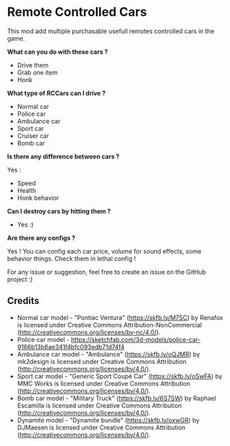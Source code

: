 # Remote Controlled Cars

This mod add multiple purchasable usefull remotes controlled cars in the game.

**What can you do with these cars ?**

- Drive them
- Grab one item
- Honk

**What type of RCCars can I drive ?**

- Normal car
- Police car
- Ambulance car
- Sport car
- Cruiser car
- Bomb car

**Is there any difference between cars ?**

Yes :

- Speed
- Health
- Honk behavior

**Can I destroy cars by hitting them ?**

- Yes :)

**Are there any configs ?**

Yes ! You can config each car price, volume for sound effects, some behavior things. Check them in lethal config !

For any issue or suggestion, feel free to create an issue on the GitHub project :)

## Credits

- Normal car model - "Pontiac Ventura" (https://skfb.ly/M7SC) by Renafox is licensed under Creative Commons Attribution-NonCommercial (http://creativecommons.org/licenses/by-nc/4.0/).
- Police car model - https://sketchfab.com/3d-models/police-car-9166b13b6ae341f4bfc093edb71d74f4
- Ambulance car model - "Ambulance" (https://skfb.ly/oQJMR) by mk2design is licensed under Creative Commons Attribution (http://creativecommons.org/licenses/by/4.0/).
- Sport car model - "Generic Sport Coupé Car" (https://skfb.ly/oSwFA) by MMC Works is licensed under Creative Commons Attribution (http://creativecommons.org/licenses/by/4.0/).
- Bomb car model - "Military Truck" (https://skfb.ly/6S7SW) by Raphael Escamilla is licensed under Creative Commons Attribution (http://creativecommons.org/licenses/by/4.0/).
- Dynamite model - "Dynamite bundle" (https://skfb.ly/oxwGR) by DJMaesen is licensed under Creative Commons Attribution (http://creativecommons.org/licenses/by/4.0/).